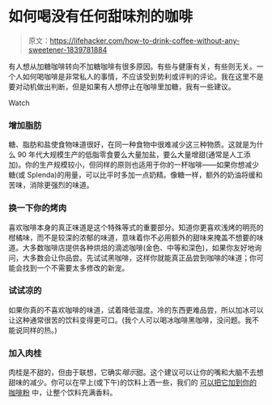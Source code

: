 # 如何喝没有任何甜味剂的咖啡

> 原文：<https://lifehacker.com/how-to-drink-coffee-without-any-sweetener-1839781884>

有人想从加糖咖啡转向不加糖咖啡有很多原因。有些与健康有关，有些则无关。一个人如何喝咖啡是非常私人的事情，不应该受到势利或评判的评论。我在这里不是要对动机做出判断，但是如果有人想停止在咖啡里加糖，我有一些建议。

Watch

### 增加脂肪

糖、脂肪和盐使食物味道很好，在同一种食物中很难减少这三种物质。这就是为什么 90 年代大规模生产的低脂零食要么大量加盐，要么大量增甜(通常是人工添加)。你的生产规模较小，但同样的原则也适用于你的一杯咖啡——如果你想减少糖(或 Splenda)的用量，可以比平时多加一点奶精。像糖一样，额外的奶油将缓和苦味，消除更强烈的味道。

### 换一下你的烤肉

喜欢咖啡本身的真正味道是这个特殊等式的重要部分。知道你更喜欢浅烤的明亮的柑橘味，而不是较深的浓郁的味道，意味着你不必用额外的甜味来掩盖不想要的味道。大多数咖啡店提供各种烘焙的滴滤咖啡(金色、中等和深色)，如果你友好地询问，大多数会让你品尝。先试试黑咖啡，这样你就能真正品尝到咖啡的味道；你可能会找到一个不需要太多修改的新宠。

### 试试凉的

如果你真的不喜欢咖啡的味道，试着降低温度。冷的东西更难品尝，所以加冰可以让这种通常很苦的饮料变得更可口。(我个人可以喝冰咖啡黑咖啡，没问题。我不能说同样的热。)

### 加入肉桂

肉桂是不甜的，但由于联想，它确实*暗示*甜。这个建议可以让你的嘴和大脑不去想甜味的减少。你可以在早上(或下午)的饮料上洒一些，我们的 [可以把它加到你的咖啡粉](https://lifehacker.com/just-make-your-own-pumpkin-spiced-coffee-1838045180) 中，让整个饮料充满香料。